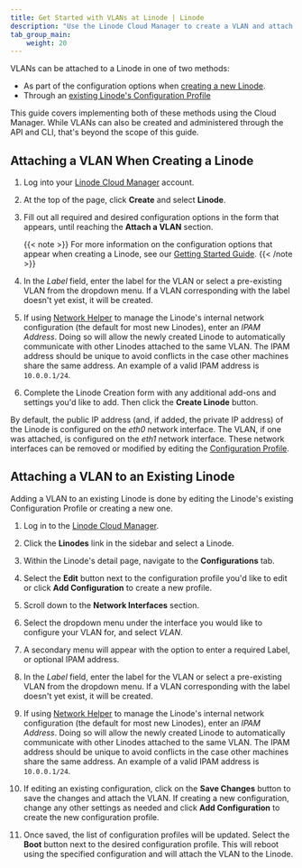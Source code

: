 ```yaml
---
title: Get Started with VLANs at Linode | Linode
description: "Use the Linode Cloud Manager to create a VLAN and attach a Linode to it. When a Linode is attached to a VLAN and configured, it has access to the VLAN's secure and private network."
tab_group_main:
    weight: 20
---
```


VLANs can be attached to a Linode in one of two methods:

- As part of the configuration options when [creating a new Linode](#attaching-a-vlan-when-creating-a-linode).
- Through an [existing Linode's Configuration Profile](#attaching-a-vlan-to-an-existing-linode)

This guide covers implementing both of these methods using the Cloud Manager. While VLANs can also be created and administered through the API and CLI, that's beyond the scope of this guide.

## Attaching a VLAN When Creating a Linode

1. Log into your [Linode Cloud Manager](https://cloud.linode.com/dashboard) account.

1. At the top of the page, click **Create** and select **Linode**.

1. Fill out all required and desired configuration options in the form that appears, until reaching the **Attach a VLAN** section.

    {{< note >}}
For more information on the configuration options that appear when creating a Linode, see our [Getting Started Guide](/docs/guides/getting-started/).
{{< /note >}}

1. In the *Label* field, enter the label for the VLAN or select a pre-existing VLAN from the dropdown menu. If a VLAN corresponding with the label doesn't yet exist, it will be created.

1. If using [Network Helper](https://www.linode.com/docs/guides/network-helper/) to manage the Linode's internal network configuration (the default for most new Linodes), enter an *IPAM Address*. Doing so will allow the newly created Linode to automatically communicate with other Linodes attached to the same VLAN. The IPAM address should be unique to avoid conflicts in the case other machines share the same address. An example of a valid IPAM address is `10.0.0.1/24`.

1. Complete the Linode Creation form with any additional add-ons and settings you'd like to add. Then click the **Create Linode** button.

By default, the public IP address (and, if added, the private IP address) of the Linode is configured on the *eth0* network interface. The VLAN, if one was attached, is configured on the *eth1* network interface. These network interfaces can be removed or modified by editing the [Configuration Profile](/docs/guides/linode-configuration-profiles/#editing-a-configuration-profile).

## Attaching a VLAN to an Existing Linode

Adding a VLAN to an existing Linode is done by editing the Linode's existing Configuration Profile or creating a new one.

1. Log in to the [Linode Cloud Manager](https://www.cloud.linode.com).

1. Click the **Linodes** link in the sidebar and select a Linode.

1. Within the Linode's detail page, navigate to the **Configurations** tab.

1. Select the **Edit** button next to the configuration profile you'd like to edit or click **Add Configuration** to create a new profile.

1. Scroll down to the **Network Interfaces** section.

1. Select the dropdown menu under the interface you would like to configure your VLAN for, and select *VLAN*.

1. A secondary menu will appear with the option to enter a required Label, or optional IPAM address.

1. In the *Label* field, enter the label for the VLAN or select a pre-existing VLAN from the dropdown menu. If a VLAN corresponding with the label doesn't yet exist, it will be created.

1. If using [Network Helper](https://www.linode.com/docs/guides/network-helper/) to manage the Linode's internal network configuration (the default for most new Linodes), enter an *IPAM Address*. Doing so will allow the newly created Linode to automatically communicate with other Linodes attached to the same VLAN. The IPAM address should be unique to avoid conflicts in the case other machines share the same address. An example of a valid IPAM address is `10.0.0.1/24`.

1. If editing an existing configuration, click on the **Save Changes** button to save the changes and attach the VLAN. If creating a new configuration, change any other settings as needed and click **Add Configuration** to create the new configuration profile.

1. Once saved, the list of configuration profiles will be updated. Select the **Boot** button next to the desired configuration profile. This will reboot using the specified configuration and will attach the VLAN to the Linode.
